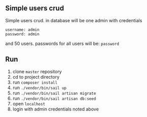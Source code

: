 ## Simple users crud

Simple users crud. in database will be one admin with credentials

```
username: admin
password: admin
```

and 50 users. passwords for all users will be:
`password`

## Run

1. clone `master` repository
2. cd to project directory
2. run `composer install`
3. run `./vendor/bin/sail up`
4. run `./vendor/bin/sail artisan migrate`
5. run `./vendor/bin/sail artisan db:seed`
6. open `localhost`
7. login with admin credentials noted above
